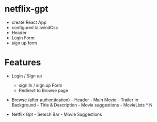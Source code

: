 # netflix-gpt


- create React App
- configured tailwindCss
- Header
- Login Form
- sign up form


# Features
 

 - Login / Sign up
     - sign In / sign up Form 
     - Redirect to Browse page

- Browse (after authentication)
      - Header
      - Main Movie
          - Trailer in Background
          - Title & Description
          - Movie suggestions
               - MovieLists * N

- Netflix Gpt
        - Search Bar
        - Movie Suggestions
